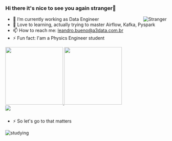 ### Hi there it's nice to see you again stranger👋

<div>
  <img align="right" alt="Stranger" src="https://media2.giphy.com/media/DJwlX2Qxs5RrG/giphy.gif?cid=ecf05e475lhwlemgnjyupo1q7qt7ec6qxh5636tivgowdomr&rid=giphy.gif&ct=g"
</div>



- 🔭 I’m currently working as Data Engineer
- 🌱 Love to learning, actually trying to master Airflow, Kafka, Pyspark
- 📫 How to reach me: leandro.bueno@a3data.com.br
- ⚡ Fun fact: I'am a Physics Engineer student
 

 <div>
  <a href="https://github.com/Leandro-A-B">
  <img height="180em" src="https://github-readme-stats.vercel.app/api?username=Leandro-A-B&show_icons=true&theme=dark&include_all_commits=true&count_private=true"/>
  <img height="180em" src="https://github-readme-stats.vercel.app/api/top-langs/?username=Leandro-A-B&layout=compact&langs_count=7&theme=dark"/>
</div>
   
   
 <div>
  <a href="https://https://www.linkedin.com/in/leandroa-bueno" target="_blank"><img src="https://img.shields.io/badge/-LinkedIn-%230077B5?style=for-the-badge&logo=linkedin&logoColor=white" target="_blank"></a> 
</div>

  
###
 
- ⚡ So let's go to that matters   
<div>
  <img align="Middle" alt="studying" src="https://media4.giphy.com/media/LmNwrBhejkK9EFP504/giphy.gif?cid=ecf05e47nmwli0yberpi4smt2e5rnl2iehq7ub8bu0mzfzd3&rid=giphy.gif&ct=g"
</div>
